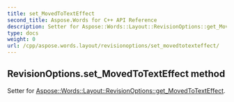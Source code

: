 ```yaml
---
title: set_MovedToTextEffect
second_title: Aspose.Words for C++ API Reference
description: Setter for Aspose::Words::Layout::RevisionOptions::get_MovedToTextEffect. 
type: docs
weight: 0
url: /cpp/aspose.words.layout/revisionoptions/set_movedtotexteffect/
---
```

## RevisionOptions.set_MovedToTextEffect method


Setter for [Aspose::Words::Layout::RevisionOptions::get_MovedToTextEffect](./get_movedtotexteffect/).


